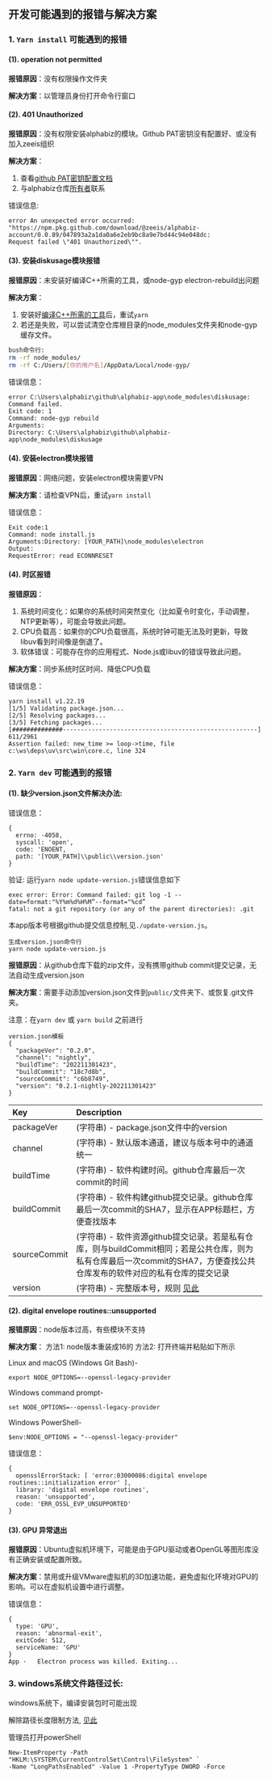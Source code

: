 ## <span id="issues">开发可能遇到的报错与解决方案</span>

### 1. <span id="yarn-install-error"> `Yarn install` 可能遇到的报错 </span>

#### (1). operation not permitted

**报错原因**：没有权限操作文件夹

**解决方案**：以管理员身份打开命令行窗口

#### <span id="401-unauthorized">(2). 401 Unauthorized </span>

**报错原因**：没有权限安装alphabiz的模块。Github PAT密钥没有配置好、或没有加入zeeis组织

**解决方案**：
1. 查看[github PAT密钥配置文档](https://github.com/zeeis/customization-test/tree/main/docs/zh_cn/use-github-pat.md)
2. 与alphabiz仓库[所有者](https://github.com/tanshuai)联系


错误信息:
```
error An unexpected error occurred: "https://npm.pkg.github.com/download/@zeeis/alphabiz-account/0.0.89/047893a2a1da0a6e2eb9bc8a9e7bd44c94e048dc: 
Request failed \"401 Unauthorized\"".
```
#### (3). 安装diskusage模块报错
**报错原因**：未安装好编译C++所需的工具，或node-gyp electron-rebuild出问题

**解决方案**：
1. 安装好[编译C++所需的工具](https://github.com/zeeis/customization-test/tree/main/docs/zh_cn/fork-repo-hint.md#build-c++)后，重试`yarn`
2. 若还是失败，可以尝试清空仓库根目录的node_modules文件夹和node-gyp缓存文件。

```bash
bush命令行:
rm -rf node_modules/
rm -rf C:/Users/[你的用户名]/AppData/Local/node-gyp/
```

错误信息：
```
error C:\Users\alphabiz\github\alphabiz-app\node_modules\diskusage: Command failed.
Exit code: 1
Command: node-gyp rebuild
Arguments:
Directory: C:\Users\alphabiz\github\alphabiz-app\node_modules\diskusage
```
#### (4). 安装electron模块报错

**报错原因**：网络问题，安装electron模块需要VPN

**解决方案**：请检查VPN后，重试`yarn install`

错误信息：
```
Exit code:1
Command: node install.js
Arguments:Directory: [YOUR_PATH]\node_modules\electron
Output:
RequestError: read ECONNRESET
```

#### (4). 时区报错

**报错原因**：
1. 系统时间变化：如果你的系统时间突然变化（比如夏令时变化，手动调整，NTP更新等），可能会导致此问题。
2. CPU负载高：如果你的CPU负载很高，系统时钟可能无法及时更新，导致libuv看到时间像是倒退了。
3. 软体错误：可能存在你的应用程式、Node.js或libuv的错误导致此问题。

**解决方案**：同步系统时区时间、降低CPU负载

错误信息：
```
yarn install v1.22.19
[1/5] Validating package.json...
[2/5] Resolving packages...
[3/5] Fetching packages...
[##############------------------------------------------------------] 611/2961
Assertion failed: new_time >= loop->time, file c:\ws\deps\uv\src\win\core.c, line 324
```

### 2. <span id="yarn-dev-error"> `Yarn dev` 可能遇到的报错 </span>

#### (1). <span id="version-json">缺少version.json文件解决办法: </span>

错误信息：
```
{
  errno: -4058,
  syscall: 'open',
  code: 'ENOENT,
  path: '[YOUR_PATH]\\public\\version.json'
}
```

验证: 运行`yarn node update-version.js`错误信息如下

```
exec error: Error: Command failed: git log -1 --date=format:"%Y%m%d%H%M”--format="%cd”
fatal: not a git repository (or any of the parent directories): .git

```

本app版本号根据github提交信息控制,见```./update-version.js```。

```
生成version.json命令行
yarn node update-version.js
```
**报错原因**：从github仓库下载的zip文件，没有携带github commit提交记录，无法自动生成version.json

**解决方案**：需要手动添加version.json文件到```public/```文件夹下、或恢复.git文件夹。

注意：在```yarn dev``` 或 ```yarn build``` 之前进行

```
version.json模板
{
  "packageVer": "0.2.0",
  "channel": "nightly",
  "buildTime": "202211301423",
  "buildCommit": "18c7d8b",
  "sourceCommit": "c6b8749",
  "version": "0.2.1-nightly-202211301423"
}
```

Key | Description 
:---- | :----
packageVer | (字符串) - package.json文件中的version
channel | (字符串) - 默认版本通道，建议与版本号中的通道统一
buildTime | (字符串) - 软件构建时间。github仓库最后一次commit的时间
buildCommit | (字符串) - 软件构建github提交记录。github仓库最后一次commit的SHA7，显示在APP标题栏，方便查找版本
sourceCommit | (字符串) - 软件资源github提交记录。若是私有仓库，则与buildCommit相同；若是公共仓库，则为私有仓库最后一次commit的SHA7，方便查找公共仓库发布的软件对应的私有仓库的提交记录
version | (字符串) - 完整版本号，规则 <a href="#version">见此</a>

#### (2). digital envelope routines::unsupported

**报错原因**：node版本过高，有些模块不支持

**解决方案**：
  方法1: node版本重装成16的
  方法2: 打开终端并粘贴如下所示

Linux and macOS (Windows Git Bash)-
```
export NODE_OPTIONS=--openssl-legacy-provider
```
Windows command prompt-
```
set NODE_OPTIONS=--openssl-legacy-provider
```
Windows PowerShell-
```
$env:NODE_OPTIONS = "--openssl-legacy-provider"
```

错误信息：

```
{
  opensslErrorStack: [ 'error:03000086:digital envelope routines::initialization error' ],
  library: 'digital envelope routines',
  reason: 'unsupported',
  code: 'ERR_OSSL_EVP_UNSUPPORTED'
}
```

#### (3). GPU 异常退出

**报错原因**：Ubuntu虚拟机环境下，可能是由于GPU驱动或者OpenGL等图形库没有正确安装或配置所致。

**解决方案**：禁用或升级VMware虚拟机的3D加速功能，避免虚拟化环境对GPU的影响。可以在虚拟机设置中进行调整。

错误信息：
```
{
  type: 'GPU',
  reason: 'abnormal-exit',
  exitCode: 512,
  serviceName: 'GPU'
}
App ·   Electron process was killed. Exiting...
```

### 3. <span id="path-to-long">windows系统文件路径过长: </span>

windows系统下，编译安装包时可能出现

解除路径长度限制方法, [见此](https://learn.microsoft.com/en-us/windows/win32/fileio/maximum-file-path-limitation?tabs=powershell)

管理员打开powerShell

```
New-ItemProperty -Path "HKLM:\SYSTEM\CurrentControlSet\Control\FileSystem" `
-Name "LongPathsEnabled" -Value 1 -PropertyType DWORD -Force
```
